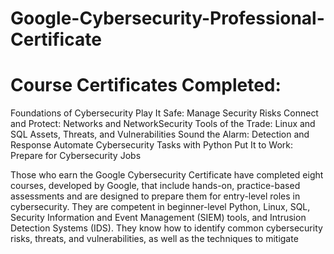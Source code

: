 # Google-Cybersecurity-Professional-Certificate

# Course Certificates Completed:
Foundations of Cybersecurity
Play It Safe: Manage Security Risks
Connect and Protect: Networks and NetworkSecurity
Tools of the Trade: Linux and SQL
Assets, Threats, and Vulnerabilities
Sound the Alarm: Detection and Response
Automate Cybersecurity Tasks with Python
Put It to Work: Prepare for Cybersecurity Jobs

Those who earn the Google Cybersecurity Certificate have completed eight courses, developed by Google, that include hands-on, practice-based assessments and are designed to prepare them for entry-level roles in cybersecurity. They are competent in beginner-level Python, Linux, SQL, Security Information and Event Management (SIEM) tools,
and Intrusion Detection Systems (IDS). They know how to identify common cybersecurity risks, threats, and vulnerabilities, as well as the techniques to mitigate

